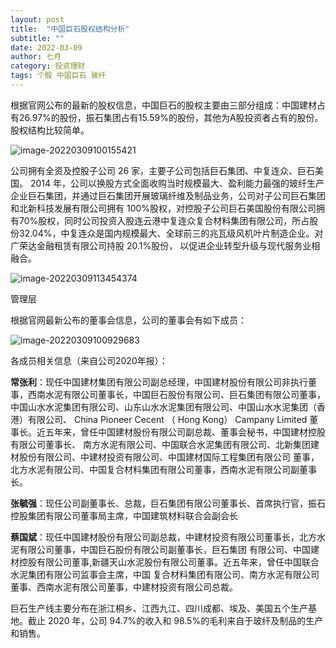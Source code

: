 ```yaml
---
layout: post
title:  "中国巨石股权结构分析"
subtitle: ""
date: 2022-03-09
author: 七月
category: 投资理财
tags: 个股 中国巨石 玻纤
---
```


根据官网公布的最新的股权信息，中国巨石的股权主要由三部分组成：中国建材占有26.97%的股份，振石集团占有15.59%的股份，其他为A股投资者占有的股份。股权结构比较简单。

![image-20220309100155421](D:/Project/github/Rosanne-Luo-io/Rosanne-Luo.github.io/img/image-20220309100155421.png)

公司拥有全资及控股子公司 26 家，主要子公司包括巨石集团、中复连众、巨石美国。 2014 年，公司以换股方式全面收购当时规模最大、盈利能力最强的玻纤生产企业巨石集团，并通过巨石集团开展玻璃纤维及制品业务，公司对子公司巨石集团和北新科技发展有限公司拥有 100%股权，对控股子公司巨石美国股份有限公司拥有70%股权，同时公司投资入股连云港中复连众复合材料集团有限公司，所占股份32.04%，中复连众是国内规模最大、全球前三的兆瓦级风机叶片制造企业。对广荣达金融租赁有限公司持股 20.1%股份， 以促进企业转型升级与现代服务业相融合。

![image-20220309113454374](D:/Project/github/Rosanne-Luo-io/Rosanne-Luo.github.io/img/image-20220309113454374.png)    

管理层

根据官网最新公布的董事会信息，公司的董事会有如下成员：

![image-20220309100929683](D:/Project/github/Rosanne-Luo-io/Rosanne-Luo.github.io/img/image-20220309100929683.png)

各成员相关信息（来自公司2020年报）：

**常张利**：现任中国建材集团有限公司副总经理，中国建材股份有限公司非执行董事，西南水泥有限公司董事长，中国巨石股份有限公司、巨石集团有限公司董事，中国山水水泥集团有限公司、山东山水水泥集团有限公司、中国山水水泥集团（香港）有限公司、 China Pioneer Cecent （ Hong Kong） Campany Limited 董事长。近五年来，曾任中国建材股份有限公司副总裁、董事会秘书，中国建材控股有限公司董事长、 南方水泥有限公司、中国联合水泥集团有限公司、北新集团建材股份有限公司、中建材投资有限公司、中国建材国际工程集团有限公司 董事，北方水泥有限公司、中国复合材料集团有限公司董事，西南水泥有限公司副董事长。

**张毓强**：现任公司副董事长、总裁，巨石集团有限公司董事长、首席执行官，振石控股集团有限公司董事局主席，中国建筑材料联合会副会长

**蔡国斌**：现任中国建材股份有限公司副总裁，中建材投资有限公司董事长，北方水泥有限公司董事，中国巨石股份有限公司副董事长，巨石集团 有限公司、中国建材控股有限公司董事,新疆天山水泥股份有限公司董事。近五年来，曾任中国联合水泥集团有限公司监事会主席，中国 复合材料集团有限公司、南方水泥有限公司董事、西南水泥有限公司董事，中建材投资有限公司总裁。



巨石生产线主要分布在浙江桐乡、江西九江、四川成都、埃及、美国五个生产基地。截止 2020 年，公司 94.7%的收入和 98.5%的毛利来自于玻纤及制品的生产和销售。



